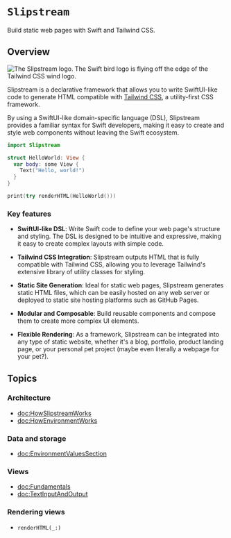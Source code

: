# ``Slipstream``

Build static web pages with Swift and Tailwind CSS.

## Overview

![The Slipstream logo. The Swift bird logo is flying off the edge of the Tailwind CSS wind logo.](logo)

Slipstream is a declarative framework that allows you to write SwiftUI-like
code to generate HTML compatible with [Tailwind CSS](https://tailwindcss.com/docs/installation),
a utility-first CSS framework.

By using a SwiftUI-like domain-specific language (DSL), Slipstream provides a
familiar syntax for Swift developers, making it easy to create and style web
components without leaving the Swift ecosystem.

```swift
import Slipstream

struct HelloWorld: View {
  var body: some View {
    Text("Hello, world!")
  }
}

print(try renderHTML(HelloWorld()))
```


### Key features

- **SwiftUI-like DSL**: Write Swift code to define your web page's structure
  and styling. The DSL is designed to be intuitive and expressive, making it
  easy to create complex layouts with simple code.

- **Tailwind CSS Integration**: Slipstream outputs HTML that is fully
  compatible with Tailwind CSS, allowing you to leverage Tailwind's extensive
  library of utility classes for styling.

- **Static Site Generation**: Ideal for static web pages, Slipstream generates
  static HTML files, which can be easily hosted on any web server or deployed
  to static site hosting platforms such as GitHub Pages.

- **Modular and Composable**: Build reusable components and compose them to
  create more complex UI elements.

- **Flexible Rendering**: As a framework, Slipstream can be integrated into any
  type of static website, whether it's a blog, portfolio, product landing page,
  or your personal pet project (maybe even literally a webpage for your pet?). 

## Topics

### Architecture

- <doc:HowSlipstreamWorks>
- <doc:HowEnvironmentWorks>

### Data and storage

- <doc:EnvironmentValuesSection>

### Views

- <doc:Fundamentals>
- <doc:TextInputAndOutput>

### Rendering views

- ``renderHTML(_:)``
